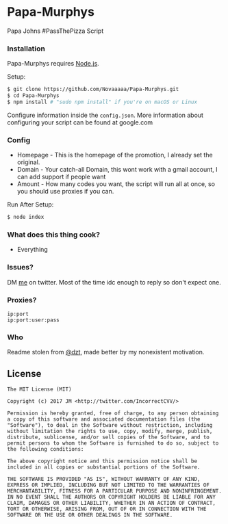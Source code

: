 # Papa-Murphys
Papa Johns #PassThePizza Script
### Installation

Papa-Murphys requires [Node.js](http://nodejs.org/).

Setup:

```sh
$ git clone https://github.com/Novaaaaa/Papa-Murphys.git
$ cd Papa-Murphys
$ npm install # "sudo npm install" if you're on macOS or Linux
```

Configure information inside the `config.json`. More information about configuring your script can be found at google.com
### Config
- Homepage - This is the homepage of the promotion, I already set the original.
- Domain - Your catch-all Domain, this wont work with a gmail account, I can add support if people want
- Amount - How many codes you want, the script will run all at once, so you should use proxies if you can.


Run After Setup:

```sh
$ node index
```

### What does this thing cook?
- Everything

### Issues?
DM [me](https://twitter.com/IncorrectCVV) on twitter. Most of the time idc enough to reply so don't expect one.

### Proxies?
```
ip:port
ip:port:user:pass
```
### Who

Readme stolen from <a href="http://petersoboyejo.com/">@dzt</a>, made better by my nonexistent motivation.

## License

```
The MIT License (MIT)

Copyright (c) 2017 JM <http://twitter.com/IncorrectCVV/>

Permission is hereby granted, free of charge, to any person obtaining a copy of this software and associated documentation files (the "Software"), to deal in the Software without restriction, including without limitation the rights to use, copy, modify, merge, publish, distribute, sublicense, and/or sell copies of the Software, and to permit persons to whom the Software is furnished to do so, subject to the following conditions:

The above copyright notice and this permission notice shall be included in all copies or substantial portions of the Software.

THE SOFTWARE IS PROVIDED "AS IS", WITHOUT WARRANTY OF ANY KIND, EXPRESS OR IMPLIED, INCLUDING BUT NOT LIMITED TO THE WARRANTIES OF MERCHANTABILITY, FITNESS FOR A PARTICULAR PURPOSE AND NONINFRINGEMENT. IN NO EVENT SHALL THE AUTHORS OR COPYRIGHT HOLDERS BE LIABLE FOR ANY CLAIM, DAMAGES OR OTHER LIABILITY, WHETHER IN AN ACTION OF CONTRACT, TORT OR OTHERWISE, ARISING FROM, OUT OF OR IN CONNECTION WITH THE SOFTWARE OR THE USE OR OTHER DEALINGS IN THE SOFTWARE.
```
